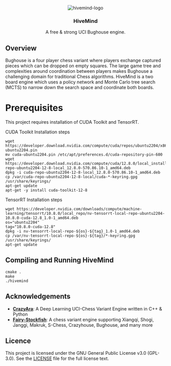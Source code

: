 <div align="center">
  
  ![hivemind-logo](https://github.com/aminwoo/hivemind/assets/124148472/d42c6a6e-ab2e-4d7a-bf90-4876d59c9558)
  
  <h3>HiveMind</h3>

  A free & strong UCI Bughouse engine.

</div>

## Overview
Bughouse is a four player chess variant where players exchange captured pieces which can be dropped on empty squares. The large game tree and complexities around coordination between players makes Bughouse a challenging domain for traditional Chess algorithms. HiveMind is a two board engine which uses a policy network and Monte Carlo tree search (MCTS) to narrow down the search space and coordinate both boards. 

# Prerequisites 
This project requires installation of CUDA Toolkit and TensorRT. 

CUDA Toolkit Installation steps 

```
wget https://developer.download.nvidia.com/compute/cuda/repos/ubuntu2204/x86_64/cuda-ubuntu2204.pin
mv cuda-ubuntu2204.pin /etc/apt/preferences.d/cuda-repository-pin-600
wget https://developer.download.nvidia.com/compute/cuda/12.8.0/local_installers/cuda-repo-ubuntu2204-12-8-local_12.8.0-570.86.10-1_amd64.deb
dpkg -i cuda-repo-ubuntu2204-12-8-local_12.8.0-570.86.10-1_amd64.deb
cp /var/cuda-repo-ubuntu2204-12-8-local/cuda-*-keyring.gpg /usr/share/keyrings/
apt-get update
apt-get -y install cuda-toolkit-12-8
```

TensorRT Installation steps 
```
wget https://developer.nvidia.com/downloads/compute/machine-learning/tensorrt/10.8.0/local_repo/nv-tensorrt-local-repo-ubuntu2204-10.8.0-cuda-12.8_1.0-1_amd64.deb
os="ubuntu2204"
tag="10.8.0-cuda-12.8"
dpkg -i nv-tensorrt-local-repo-${os}-${tag}_1.0-1_amd64.deb
cp /var/nv-tensorrt-local-repo-${os}-${tag}/*-keyring.gpg /usr/share/keyrings/
apt-get update
```

## Compiling and Running HiveMind

```
cmake .
make
./hivemind
```


## Acknowledgements

*   [**CrazyAra**](https://github.com/QueensGambit/CrazyAra/tree/master): A Deep Learning UCI-Chess Variant Engine written in C++ & Python
*   [**Fairy-Stockfish**](https://github.com/fairy-stockfish/Fairy-Stockfish): A chess variant engine supporting Xiangqi, Shogi, Janggi, Makruk, S-Chess, Crazyhouse, Bughouse, and many more

## Licence

This project is licensed under the GNU General Public License v3.0 (GPL-3.0). See the [LICENSE](https://github.com/aminwoo/hivemind/blob/master/LICENSE) file for the full license text.

